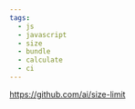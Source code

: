 ```yaml
---
tags:
  - js
  - javascript
  - size
  - bundle
  - calculate
  - ci
---
```


https://github.com/ai/size-limit

